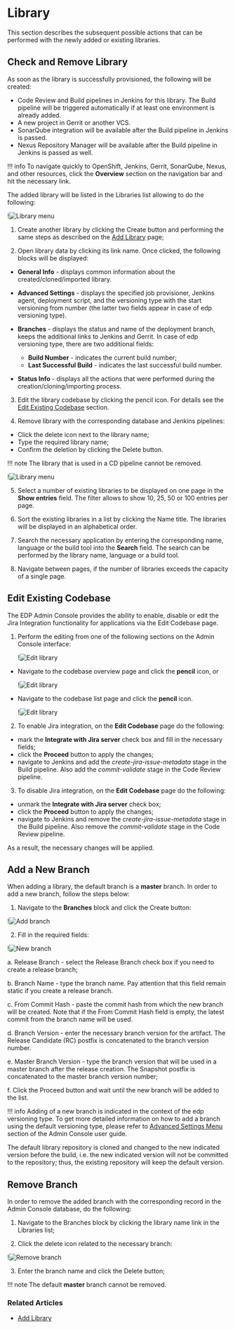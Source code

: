 # Library

This section describes the subsequent possible actions that can be performed with the newly added or existing libraries.

## Check and Remove Library

As soon as the library is successfully provisioned, the following will be created:

- Code Review and Build pipelines in Jenkins for this library. The Build pipeline will be triggered automatically if at least one environment is already added.
- A new project in Gerrit or another VCS.
- SonarQube integration will be available after the Build pipeline in Jenkins is passed.
- Nexus Repository Manager will be available after the Build pipeline in Jenkins is passed as well.

!!! info
    To navigate quickly to OpenShift, Jenkins, Gerrit, SonarQube, Nexus, and other resources, click the **Overview** section on the navigation bar and hit the necessary link.

The added library will be listed in the Libraries list allowing to do the following:

!![Library menu](../assets/user-guide/library-page.png "Library menu")

1. Create another library by clicking the Create button and performing the same steps as described on the [Add Library](add-library.md) page;

2. Open library data by clicking its link name. Once clicked, the following blocks will be displayed:

  * **General Info** - displays common information about the created/cloned/imported library.
  * **Advanced Settings** - displays the specified job provisioner, Jenkins agent, deployment script, and the versioning type with the start versioning from number (the latter two fields appear in case of edp versioning type).
  * **Branches** - displays the status and name of the deployment branch, keeps the additional links to Jenkins and Gerrit. In case of edp versioning type, there are two additional fields:

    * **Build Number** - indicates the current build number;
    * **Last Successful Build** - indicates the last successful build number.

  * **Status Info** - displays all the actions that were performed during the creation/cloning/importing process.

3. Edit the library codebase by clicking the pencil icon. For details see the [Edit Existing Codebase](#edit-existing-codebase) section.

4. Remove library with the corresponding database and Jenkins pipelines:

  - Click the delete icon next to the library name;
  - Type the required library name;
  - Confirm the deletion by clicking the Delete button.

  !!! note
      The library that is used in a CD pipeline cannot be removed.

  !![Library menu](../assets/user-guide/library-page2.png "Library menu")

5. Select a number of existing libraries to be displayed on one page in the **Show entries** field. The filter allows to show 10, 25, 50 or 100 entries per page.

6. Sort the existing libraries in a list by clicking the Name title. The libraries will be displayed in an alphabetical order.

7. Search the necessary application by entering the corresponding name, language or the build tool into the **Search** field. The search can be performed by the library name, language or a build tool.

8. Navigate between pages, if the number of libraries exceeds the capacity of a single page.

## Edit Existing Codebase

The EDP Admin Console provides the ability to enable, disable or edit the Jira Integration functionality for applications via the Edit Codebase page.

1. Perform the editing from one of the following sections on the Admin Console interface:

    !![Edit library](../assets/user-guide/edit-library-codebase.png "Edit library")

  - Navigate to the codebase overview page and click the **pencil** icon, or

    !![Edit library](../assets/user-guide/library-pen-icon.png "Edit library")

  - Navigate to the codebase list page and click the **pencil** icon.

    !![Edit library](../assets/user-guide/edit-codebase-library.png "Edit library")

2. To enable Jira integration, on the **Edit Codebase** page do the following:

  - mark the **Integrate with Jira server** check box and fill in the necessary fields;
  - click the **Proceed** button to apply the changes;
  - navigate to Jenkins and add the _create-jira-issue-metadata_ stage in the Build pipeline. Also add the _commit-validate_ stage in the Code Review pipeline.

3. To disable Jira integration, on the **Edit Codebase** page do the following:

  - unmark the **Integrate with Jira server** check box;
  - click the **Proceed** button to apply the changes;
  - navigate to Jenkins and remove the _create-jira-issue-metadata_ stage in the Build pipeline. Also remove the _commit-validate_ stage in the Code Review pipeline.

As a result, the necessary changes will be applied.

## Add a New Branch

When adding a library, the default branch is a **master** branch. In order to add a new branch, follow the steps below:

1. Navigate to the **Branches** block and click the Create button:

  !![Add branch](../assets/user-guide/addbranch1.png "Add branch")

2. Fill in the required fields:

  !![New branch](../assets/user-guide/create-new-branch-library.png "New branch")

  a. Release Branch - select the Release Branch check box if you need to create a release branch;

  b. Branch Name - type the branch name. Pay attention that this field remain static if you create a release branch.

  c. From Commit Hash - paste the commit hash from which the new branch will be created. Note that if the From Commit Hash field is empty, the latest commit from the branch name will be used.

  d. Branch Version - enter the necessary branch version for the artifact. The Release Candidate (RC) postfix is concatenated to the branch version number.

  e. Master Branch Version - type the branch version that will be used in a master branch after the release creation. The Snapshot postfix is concatenated to the master branch version number;

  f. Click the Proceed button and wait until the new branch will be added to the list.

!!! info
    Adding of a new branch is indicated in the context of the edp versioning type. To get more detailed information on
    how to add a branch using the default versioning type, please refer to [Advanced Settings Menu](https://epam.github.io/edp-install/user-guide/add-library/#the-advanced-settings-menu) section of the Admin Console user guide.

The default library repository is cloned and changed to the new indicated version before the build, i.e. the new indicated version will not be committed to the repository; thus, the existing repository will keep the default version.

## Remove Branch

In order to remove the added branch with the corresponding  record in the Admin Console database, do the following:

1. Navigate to the Branches block by clicking the library name link in the Libraries list;

2. Click the delete icon related to the necessary branch:

  !![Remove branch](../assets/user-guide/removebranch.png "Remove branch")

3. Enter the branch name and click the Delete button;

!!! note
    The default **master** branch cannot be removed.

### Related Articles

* [Add Library](add-library.md)
